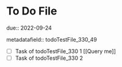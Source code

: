 # To Do File

due:: 2022-09-24

metadatafield:: todoTestFile_330\_49

- [ ] Task of todoTestFile_330 1 [[Query me]]
- [ ] Task of todoTestFile_330 2
